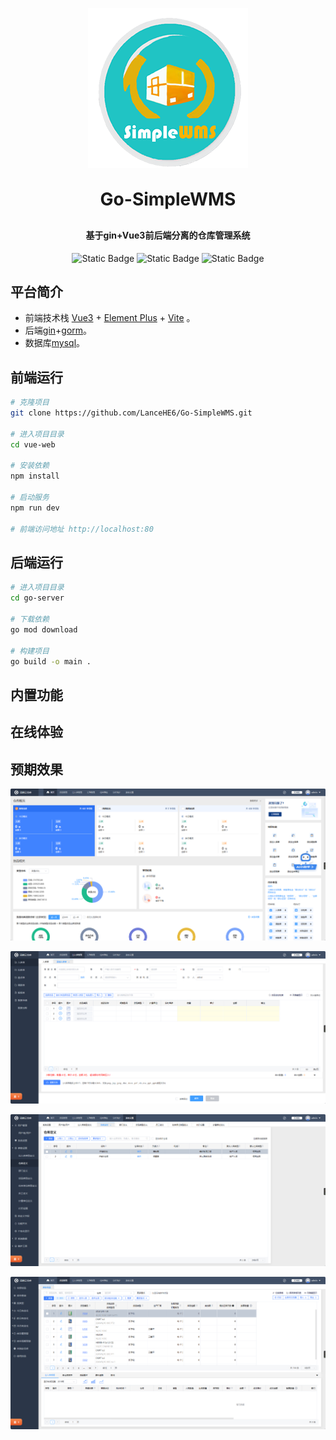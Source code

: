 <p align="center">
	<img alt="logo" src="./imgs/WMS-Logo.png">
</p>
<h1 align="center" style="margin: 30px 0 30px; font-weight: bold;">Go-SimpleWMS</h1>
<h4 align="center">基于gin+Vue3前后端分离的仓库管理系统</h4>

<div align="center">

![Static Badge](https://img.shields.io/badge/Licence-MIT-blue)
![Static Badge](https://img.shields.io/badge/前端-vue-orange)
![Static Badge](https://img.shields.io/badge/后端-gin-green)

</div>






## 平台简介

* 前端技术栈 [Vue3](https://v3.cn.vuejs.org) + [Element Plus](https://element-plus.org/zh-CN) + [Vite](https://cn.vitejs.dev) 。
* 后端[gin](https://gin-gonic.com/zh-cn/)+[gorm](https://gorm.io/zh_CN/docs/index.html)。
* 数据库[mysql]([MySQL](https://www.mysql.com/cn/))。

## 前端运行

```bash
# 克隆项目
git clone https://github.com/LanceHE6/Go-SimpleWMS.git

# 进入项目目录
cd vue-web

# 安装依赖
npm install

# 启动服务
npm run dev

# 前端访问地址 http://localhost:80
```

## 后端运行

```bash
# 进入项目目录
cd go-server

# 下载依赖
go mod download

# 构建项目
go build -o main .
```



## 内置功能



## 在线体验





## 预期效果

![](./imgs/homepage.png)

![ruku](./imgs/ruku.png)

![setting](./imgs/setting.png)

![](./imgs/goods.png)




